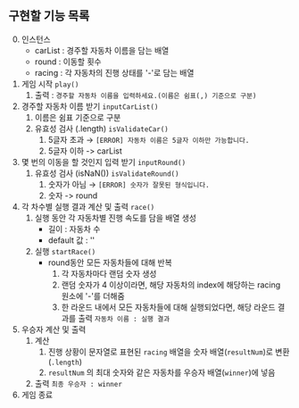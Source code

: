 ## 구현할 기능 목록

0. 인스턴스
   - carList : 경주할 자동차 이름을 담는 배열
   - round : 이동할 횟수
   - racing : 각 자동차의 진행 상태를 '-'로 담는 배열
1. 게임 시작 `play()`
   1. 출력 : `경주할 자동차 이름을 입력하세요.(이름은 쉼표(,) 기준으로 구분)`
2. 경주할 자동차 이름 받기 `inputCarList()`
   1. 이름은 쉼표 기준으로 구분
   2. 유효성 검사 (.length) `isValidateCar()`
      1. 5글자 초과 → `[ERROR] 자동차 이름은 5글자 이하만 가능합니다.`
      2. 5글자 이하 -> carList
3. 몇 번의 이동을 할 것인지 입력 받기 `inputRound()`
   1. 유효성 검사 (isNaN()) `isValidateRound()`
      1. 숫자가 아님 → `[ERROR] 숫자가 잘못된 형식입니다.`
      2. 숫자 -> round
4. 각 차수별 실행 결과 계산 및 출력 `race()`
   1. 실행 동안 각 자동차별 진행 속도를 담을 배열 생성
      - 길이 : 자동차 수
      - default 값 : ''
   2. 실행 `startRace()`
      - round동안 모든 자동차들에 대해 반복
        1. 각 자동차마다 랜덤 숫자 생성
        2. 랜덤 숫자가 4 이상이라면, 해당 자동차의 index에 해당하는 racing 원소에 '-'를 더해줌
        3. 한 라운드 내에서 모든 자동차들에 대해 실행되었다면, 해당 라운드 결과를 출력 `자동차 이름 : 실행 결과`
5. 우승자 계산 및 출력
   1. 계산
      1. 진행 상황이 문자열로 표현된 `racing` 배열을 숫자 배열(`resultNum`)로 변환 (`.length`)
      2. `resultNum` 의 최대 숫자와 같은 자동차를 우승자 배열(`winner`)에 넣음
   2. 출력 `최종 우승자 : winner`
6. 게임 종료
